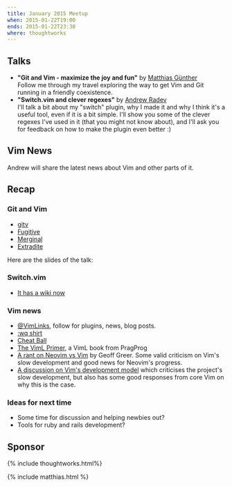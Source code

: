 ```yaml
---
title: January 2015 Meetup
when: 2015-01-22T19:00
ends: 2015-01-22T23:30
where: thoughtworks
---
```


## Talks

- **"Git and Vim - maximize the joy and fun"** by [Matthias Günther](https://twitter.com/wikimatze)<br>
Follow me through my travel exploring the way to get Vim and Git running in a friendly coexistence.
- **"Switch.vim and clever regexes"** by [Andrew Radev](https://twitter.com/andrewradev "Andrew Radev")<br>
I'll talk a bit about my "switch" plugin, why I made it and why I think it's a useful tool, even if it is a bit simple. I'll show you some of the clever regexes I've used in it (that you might not know about), and I'll ask you for feedback on how to make the plugin even better :)


## Vim News

Andrew will share the latest news about Vim and other parts of it.


## Recap

### Git and Vim

- [gitv](https://github.com/gregsexton/gitv)
- [Fugitive](https://github.com/tpope/vim-fugitive)
- [Merginal](https://github.com/idanarye/vim-merginal)
- [Extradite](https://github.com/int3/vim-extradite)


Here are the slides of the talk:

<script async class="speakerdeck-embed" data-id="2e58f59084330132353846ef331f01f2" data-ratio="1.33159947984395" src="//speakerdeck.com/assets/embed.js"></script>


### Switch.vim

- [It has a wiki now](https://github.com/AndrewRadev/switch.vim/wiki)


### Vim news

- [@VimLinks](https://twitter.com/vimlinks), follow for plugins, news, blog posts.
- [:wq shirt](http://teespring.com/vimwq)
- [Cheat Ball](http://www.reddit.com/r/vim/comments/2sc2qp/remember_the_vim_cheat_ball_that_was_posted_here/)
- [The VimL Primer](https://pragprog.com/book/bkviml/the-viml-primer), a VimL book from PragProg
- [A rant on Neovim vs Vim](http://geoff.greer.fm/2015/01/15/why-neovim-is-better-than-vim/) by Geoff Greer. Some valid criticism on Vim's slow development and good news for Neovim's progress.
- [A discussion on Vim's development model](https://groups.google.com/forum/#!topic/vim_dev/m1RMplyIbug) which criticises the project's slow development, but also has some good responses from core Vim on why this is the case.


### Ideas for next time

- Some time for discussion and helping newbies out?
- Tools for ruby and rails development?


## Sponsor

{% include thoughtworks.html%}

{% include matthias.html %}
